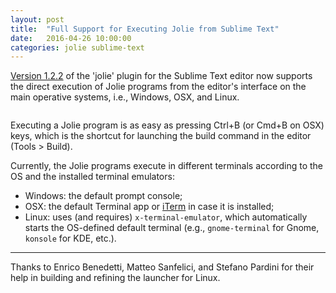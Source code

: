 ```yaml
---
layout: post
title:  "Full Support for Executing Jolie from Sublime Text"
date:   2016-04-26 10:00:00
categories: jolie sublime-text
---
```


[Version 1.2.2](https://github.com/thesave/sublime-Jolie/releases/tag/1.2.2) of the 'jolie' plugin for the Sublime Text editor now supports the direct execution of Jolie programs from the editor's interface on the main operative systems, i.e., Windows, OSX, and Linux.

<img src="http://thesave.github.io/imgs/sublime-jolie.jpg" alt="">

Executing a Jolie program is as easy as pressing Ctrl+B (or Cmd+B on OSX) keys, which is the shortcut for launching the build command in the editor (Tools > Build).

Currently, the Jolie programs execute in different terminals according to the OS and the installed terminal emulators:

- Windows: the default prompt console;
- OSX: the default Terminal app or [iTerm](https://www.iterm2.com/) in case it is installed;
- Linux: uses (and requires) `x-terminal-emulator`, which automatically starts the OS-defined default terminal (e.g., `gnome-terminal` for Gnome, `konsole` for KDE, etc.).

---

Thanks to Enrico Benedetti, Matteo Sanfelici, and Stefano Pardini for their help in building and refining the launcher for Linux.